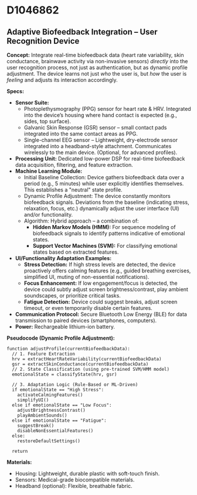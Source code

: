 # D1046862

## Adaptive Biofeedback Integration – User Recognition Device

**Concept:** Integrate real-time biofeedback data (heart rate variability, skin conductance, brainwave activity via non-invasive sensors) *directly* into the user recognition process, not just as authentication, but as dynamic profile adjustment. The device learns not just *who* the user is, but *how* the user is *feeling* and adjusts its interaction accordingly.

**Specs:**

*   **Sensor Suite:**
    *   Photoplethysmography (PPG) sensor for heart rate & HRV. Integrated into the device’s housing where hand contact is expected (e.g., sides, top surface).
    *   Galvanic Skin Response (GSR) sensor – small contact pads integrated into the same contact areas as PPG.
    *   Single-channel EEG sensor – Lightweight, dry-electrode sensor integrated into a headband-style attachment. Communicates wirelessly to the main device. (Optional, for advanced profiles).
*   **Processing Unit:** Dedicated low-power DSP for real-time biofeedback data acquisition, filtering, and feature extraction.
*   **Machine Learning Module:**
    *   Initial Baseline Collection: Device gathers biofeedback data over a period (e.g., 5 minutes) while user explicitly identifies themselves. This establishes a "neutral" state profile.
    *   Dynamic Profile Adjustment: The device constantly monitors biofeedback signals. Deviations from the baseline (indicating stress, relaxation, focus, etc.) dynamically adjust the user interface (UI) and/or functionality.
    *   Algorithm: Hybrid approach – a combination of:
        *   **Hidden Markov Models (HMM):**  For sequence modeling of biofeedback signals to identify patterns indicative of emotional states.
        *   **Support Vector Machines (SVM):** For classifying emotional states based on extracted features.
*   **UI/Functionality Adaptation Examples:**
    *   **Stress Detection:**  If high stress levels are detected, the device proactively offers calming features (e.g., guided breathing exercises, simplified UI, muting of non-essential notifications).
    *   **Focus Enhancement:**  If low engagement/focus is detected, the device could subtly adjust screen brightness/contrast, play ambient soundscapes, or prioritize critical tasks.
    *   **Fatigue Detection:**  Device could suggest breaks, adjust screen timeout, or even temporarily disable certain features.
*   **Communication Protocol:** Secure Bluetooth Low Energy (BLE) for data transmission to paired devices (smartphones, computers).
*   **Power:** Rechargeable lithium-ion battery.

**Pseudocode (Dynamic Profile Adjustment):**

```
function adjustProfile(currentBiofeedbackData):
  // 1. Feature Extraction
  hrv = extractHeartRateVariability(currentBiofeedbackData)
  gsr = extractSkinConductance(currentBiofeedbackData)
  // 2. State Classification (using pre-trained SVM/HMM model)
  emotionalState = classifyState(hrv, gsr)

  // 3. Adaptation Logic (Rule-Based or ML-Driven)
  if emotionalState == "High Stress":
    activateCalmingFeatures()
    simplifyUI()
  else if emotionalState == "Low Focus":
    adjustBrightnessContrast()
    playAmbientSounds()
  else if emotionalState == "Fatigue":
    suggestBreak()
    disableNonEssentialFeatures()
  else:
    restoreDefaultSettings()

  return
```

**Materials:**

*   Housing: Lightweight, durable plastic with soft-touch finish.
*   Sensors: Medical-grade biocompatible materials.
*   Headband (optional): Flexible, breathable fabric.